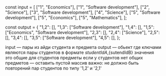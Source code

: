 const input = [
["1", "Economics"],
["1", "Software development"],
["2", "Science"],
["3", "Software development"],
["4", "Science"],
["5", "Software development"],
["5", "Economics"],
["5", "Mathematics"],
];

const output = {
"1,2": [],
"1,3": ["Software development"],
"1,4": [],
"1,5": ["Economics", "Software development"],
"2,3": [],
"2,4": ["Science"],
"2,5": [],
"3,4": [],
"3,5": ["Software development"],
"4,5": [],
};

input — пары из айди студента и предмета
output — обьект где ключами являются пары студентов в формате ${studentIdA},${sutendIdB}
значения это общие для студентов предметы
если у студентов нет общих предметов — оставить пустой массив
важно: не должно быть повторений пар студентов по типу '1,2' и '2,1'
